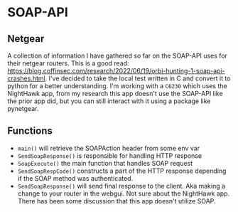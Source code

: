 # SOAP-API
## Netgear
A collection of information I have gathered so far on the SOAP-API uses for their netgear routers.
This is a good read: https://blog.coffinsec.com/research/2022/06/19/orbi-hunting-1-soap-api-crashes.html.
I've decided to take the local test written in C and convert it to python for a better understanding.
I'm working with a `C6230` which uses the NightHawk app, from my research this app doesn't use the SOAP-API like the prior app did, but you can still interact with it using a package like pynetgear.


## Functions

-  `main()` will retrieve the SOAPAction header from some env var
- `SendSoapResponse()`  is responsible for handling HTTP response
- `SoapExecute()` the main function that handles SOAP request
- `SendSoapRespCode()` constructs a part of the HTTP response depending if the SOAP method was authenticated.
- `SendSoapResponse()` will send final response to the client. Aka making a change to your router in the webgui. Not sure about the NightHawk app. There has been some discussion that this app doesn't utilize SOAP.